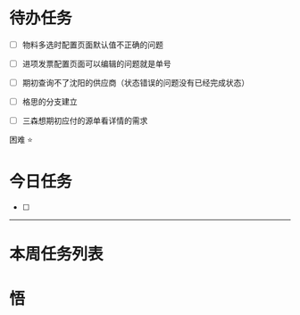 # 待办任务
- [ ] 物料多选时配置页面默认值不正确的问题
- [ ] 进项发票配置页面可以编辑的问题就是单号
- [ ] 期初查询不了沈阳的供应商（状态错误的问题没有已经完成状态）
- [ ] 格思的分支建立

- [ ] 三森想期初应付的源单看详情的需求

困难
⭐

# 今日任务
- [ ] 




------
# 本周任务列表



# 悟